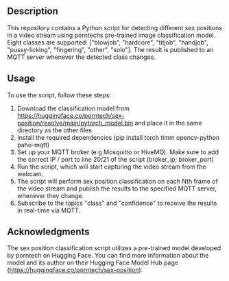## Description
This repository contains a Python script for detecting different sex positions in a video stream using porntechs pre-trained image classification model. Eight classes are supported: ["blowjob", "hardcore", "titjob", "handjob", "pussy-licking", "fingering", "other", "solo"]. The result is published to an MQTT server whenever the detected class changes.


## Usage
To use the script, follow these steps:

1. Download the classification model from https://huggingface.co/porntech/sex-position/resolve/main/pytorch_model.bin and place it in the same directory as the other files
2. Install the required dependencies (pip install torch timm opencv-python paho-mqtt)
3. Set up your MQTT broker (e.g Mosquitto or HiveMQ). Make sure to add the correct IP / port to line 20/21 of the script (broker_ip; broker_port)
4. Run the script, which will start capturing the video stream from the webcam.
5. The script will perform sex position classification on each Nth frame of the video stream and publish the results to the specified MQTT server, whenever they change.
6. Subscribe to the topics "class" and "confidence" to receive the results in real-time via MQTT.


## Acknowledgments
The sex position classification script utilizes a pre-trained model developed by porntech on Hugging Face. You can find more information about the model and its author on their Hugging Face Model Hub page (https://huggingface.co/porntech/sex-position).
